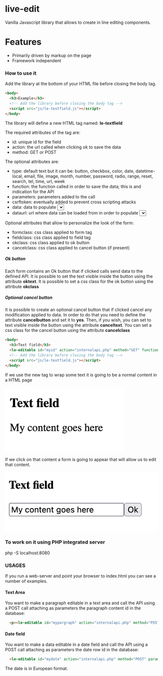 # live-edit
 
Vanilla Javascript library that allows to create in line editing components.

# Features

* Primarily driven by markup on the page
* Framework independent

### How to use it

Add the library at the bottom of your HTML file before closing the body tag.


```html
<body>
  <h3>Example</h3>
  <!-- Add the library before closing the body tag -->
  <script src="js/le-textfield.js"></script>
</body>
```

The library will define a new HTML tag named: **le-textfield**

The required attributes of the tag are:

* id: unique id for the field
* action: the url called when clicking ok to save the data
* method: GET or POST

The optional attributes are:

* type: default text but it can be: button, checkbox, color, date, datetime-local, email, file, image, month, number, password, radio, range, reset, search, tel, time, url, week
* function: the function called in order to save the data; this is and indication for the API
* parameters: parameters added to the call
* csrftoken: eventually added to prevent cross scripting attacks
* data: data to populate <select> field formata: 
* dataurl: url where data can be loaded from in order to populate <select> field formata:

Optional attributes that allow to personalize the look of the form:

* formclass: css class applied to form tag
* fieldclass: css class applied to field tag
* okclass:  css class applied to ok button
* cancelclass: css class applied to cancel button (if present)

##### Ok button

Each form contains an Ok button that if clicked calls send data to the defined API.
It is possible to set the text visible inside the button using the attribute **oktext**.
It is possible to set a css class for the ok button using the attribute **okclass**

##### Optional cancel button

It is possible to create an optional cancel button that if clicked cancel any modification applied to data.
In order to do that you need to define the attribute **cancelbutton** and set it to **yes**.
Then, if you wish, you can set to text visible inside the button using the attribute **canceltext**.
You can set a css class for the cancel button using the attribute **cancelclass**


```html
<body>
  <h3>Text field</h3>
  <le-editable id="myid" action="internalapi.php" method="GET" function="renewthing" parameters="par1=1&par2=accent" csrftoken="mytokenhere">My content goes here</le-editable>
  <!-- Add the library before closing the body tag -->
  <script src="js/le-textfield.js"></script>
</body>
```

If we use the new tag to wrap some text it is going to be a normal content in a HTML page

![Image representing normal html tag](https://github.com/fabiomattei/live-edit/blob/main/blob/readme/fieldclosed.png?raw=true)

If we click on that content a form is going to appear that will allow us to edit that content.

![Image representing html form](https://github.com/fabiomattei/live-edit/blob/main/blob/readme/fieldopen.png?raw=true)


### To work on it using PHP integrated server

php -S localhost:8080

### USAGES

If you run a web-server and point your browser to index.html you can see a number of examples.

#### Text Area

You want to make a paragraph editable in a text area and call the API using a POST call attaching as parameters the paragraph content id in the database:

```html
  <p><le-editable id="mypargraph" action="internalapi.php" method="POST" parameters="parid=27" type="textarea">My content goes here</le-editable></p>
```

#### Date field 

You want to make a data editable in a date field and call the API using a POST call attaching as parameters the date row id in the database:

```html
  <le-editable id="mydate" action="internalapi.php" method="POST" parameters="contentid=27" type="date">19-04-2025</le-editable>
```
The date is in European format.
